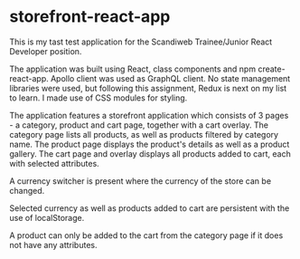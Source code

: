 # storefront-react-app

This is my tast test application for the Scandiweb Trainee/Junior React Developer position.

The application was built using React, class components and npm create-react-app.
Apollo client was used as GraphQL client.
No state management libraries were used, but following this assignment, Redux is next on my list to learn.
I made use of CSS modules for styling.

The application features a storefront application which consists of 3 pages - a category, product and cart page, together with a cart overlay. 
The category page lists all products, as well as products filtered by category name.
The product page displays the product's details as well as a product gallery.
The cart page and overlay displays all products added to cart, each with selected attributes.

A currency switcher is present where the currency of the store can be changed.

Selected currency as well as products added to cart are persistent with the use of localStorage.

A product can only be added to the cart from the category page if it does not have any attributes. 
